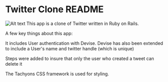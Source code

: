 # Twitter Clone README

![Alt text](thttps://github.com/seb-patron/ROR-Twitter-Clone/blob/master/twitter_clone.png "Twitter Clone")
This app is a clone of Twitter written in Ruby on Rails.

A few key things about this app:

It includes User authentication with Devise. Devise has also been extended to include a User's name and twitter handle (which is unique)

Steps were added to insure that only the user who created a tweet can delete it

The Tachyons CSS framework is used for styling.
